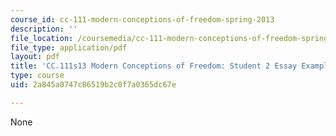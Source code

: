 ```yaml
---
course_id: cc-111-modern-conceptions-of-freedom-spring-2013
description: ''
file_location: /coursemedia/cc-111-modern-conceptions-of-freedom-spring-2013/2a845a0747c86519b2c0f7a0365dc67e_MITCC_111F12_RousseauLocke.pdf
file_type: application/pdf
layout: pdf
title: 'CC.111s13 Modern Conceptions of Freedom: Student 2 Essay Example'
type: course
uid: 2a845a0747c86519b2c0f7a0365dc67e

---
```

None